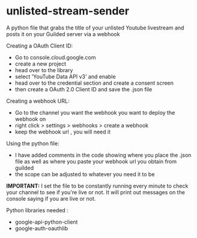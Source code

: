 # unlisted-stream-sender
A python file that grabs the title of your unlisted Youtube livestream and posts it on your Guilded server via a webhook 

Creating a OAuth Client ID:
  - Go to console.cloud.google.com
  - create a new project
  - head over to the library
  - select 'YouTube Data API v3' and enable
  - head over to the credential section and create a consent screen
  - then create a OAuth 2.0 Client ID and save the .json file


Creating a webhook URL:
  - Go to the channel you want the webhook you want to deploy the webhook on
  - right click > settings > webhooks > create a webhook 
  - keep the webhook url , you will need it

Using the python file:
  - I have added comments in the code showing where you place the .json file as well as where you paste your webhook url you obtain from guilded
  - the scope can be adjusted to whatever you need it to be

**IMPORTANT:** 
I set the file to be constantly running every minute to check your channel to see if you're live or not. It will print out messages on the console saying if you are live or not. 

Python libraries needed :
  - google-api-python-client
  - google-auth-oauthlib
